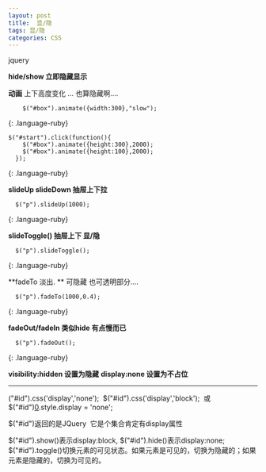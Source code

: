 ```yaml
---
layout: post
title:  显/隐
tags: 显/隐
categories: CSS
---
```


jquery

**hide/show  立即隐藏显示**



**动画**
上下高度变化 ...  也算隐藏啊....

~~~
    $("#box").animate({width:300},"slow");
~~~
{: .language-ruby}

~~~
$("#start").click(function(){
    $("#box").animate({height:300},2000);
    $("#box").animate({height:100},2000);
  });
~~~
{: .language-ruby}



**slideUp slideDown 抽屉上下拉**
~~~
  $("p").slideUp(1000);
~~~
{: .language-ruby}

 




**slideToggle() 抽屉上下 显/隐**
~~~
  $("p").slideToggle();
~~~
{: .language-ruby}



**fadeTo 淡出. ** 可隐藏 也可透明部分....
~~~
  $("p").fadeTo(1000,0.4);
~~~
{: .language-ruby}


**fadeOut/fadeIn 类似hide 有点慢而已**
~~~
  $("p").fadeOut();
~~~
{: .language-ruby}









**visibility:hidden 设置为隐藏**
**display:none 设置为不占位**




---- 




("#id").css('display','none'); 
$("#id").css('display','block'); 
或 
$("#id")[0]().style.display = 'none'; 

$("#id")返回的是JQuery 
它是个集合肯定有display属性

$("#id").show()表示display:block, $("#id").hide()表示display:none; $("#id").toggle()切换元素的可见状态。如果元素是可见的，切换为隐藏的；如果元素是隐藏的，切换为可见的。




